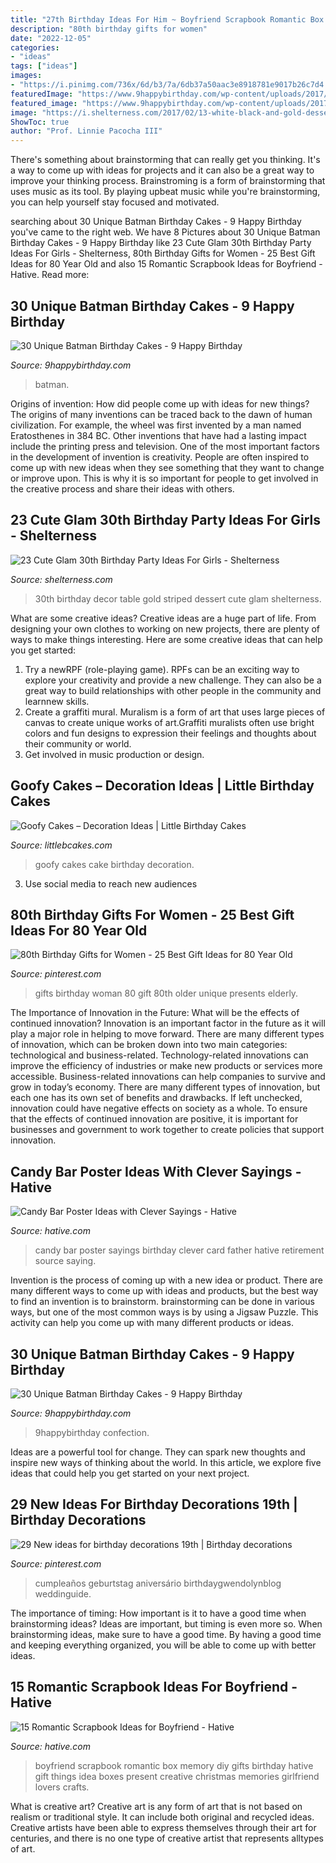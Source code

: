 ```yaml
---
title: "27th Birthday Ideas For Him ~ Boyfriend Scrapbook Romantic Box Memory Diy Gifts Birthday Hative Gift Things Idea Boxes Present Creative Christmas Memories Girlfriend Lovers Crafts"
description: "80th birthday gifts for women"
date: "2022-12-05"
categories:
- "ideas"
tags: ["ideas"]
images:
- "https://i.pinimg.com/736x/6d/b3/7a/6db37a50aac3e8918781e9017b26c7d4.jpg"
featuredImage: "https://www.9happybirthday.com/wp-content/uploads/2017/08/amazing-batman-cakes-640x853.jpg"
featured_image: "https://www.9happybirthday.com/wp-content/uploads/2017/08/amazing-batman-cakes-640x853.jpg"
image: "https://i.shelterness.com/2017/02/13-white-black-and-gold-dessert-table-with-striped-decor.jpg"
ShowToc: true
author: "Prof. Linnie Pacocha III"
---
```



There's something about brainstorming that can really get you thinking. It's a way to come up with ideas for projects and it can also be a great way to improve your thinking process. Brainstroming is a form of brainstorming that uses music as its tool. By playing upbeat music while you're brainstorming, you can help yourself stay focused and motivated.

	

		
searching about 30 Unique Batman Birthday Cakes - 9 Happy Birthday you've came to the right web. We have 8 Pictures about 30 Unique Batman Birthday Cakes - 9 Happy Birthday like 23 Cute Glam 30th Birthday Party Ideas For Girls - Shelterness, 80th Birthday Gifts for Women - 25 Best Gift Ideas for 80 Year Old and also 15 Romantic Scrapbook Ideas for Boyfriend - Hative. Read more:
		
    
## 30 Unique Batman Birthday Cakes - 9 Happy Birthday

<img loading=lazy src="https://www.9happybirthday.com/wp-content/uploads/2017/08/hero-batman-cakes-640x853.jpg" onerror="this.onerror=null;this.src='https://tse1.mm.bing.net/th?id=OIP.guZz_wf2_cE8UN8ASth6YAHaJ3&amp;pid=15.1';" alt="30 Unique Batman Birthday Cakes - 9 Happy Birthday">

_Source: 9happybirthday.com_

>batman. 

	

Origins of invention: How did people come up with ideas for new things?
The origins of many inventions can be traced back to the dawn of human civilization. For example, the wheel was first invented by a man named Eratosthenes in 384 BC. Other inventions that have had a lasting impact include the printing press and television. 
One of the most important factors in the development of invention is creativity. People are often inspired to come up with new ideas when they see something that they want to change or improve upon. This is why it is so important for people to get involved in the creative process and share their ideas with others.

    
## 23 Cute Glam 30th Birthday Party Ideas For Girls - Shelterness

<img loading=lazy src="https://i.shelterness.com/2017/02/13-white-black-and-gold-dessert-table-with-striped-decor.jpg" onerror="this.onerror=null;this.src='https://tse1.mm.bing.net/th?id=OIP.Pa0rbUq7BAlPRMuOJJccigHaLH&amp;pid=15.1';" alt="23 Cute Glam 30th Birthday Party Ideas For Girls - Shelterness">

_Source: shelterness.com_

>30th birthday decor table gold striped dessert cute glam shelterness. 

	

What are some creative ideas?
Creative ideas are a huge part of life. From designing your own clothes to working on new projects, there are plenty of ways to make things interesting. Here are some creative ideas that can help you get started: 
1. Try a newRPF (role-playing game). RPFs can be an exciting way to explore your creativity and provide a new challenge. They can also be a great way to build relationships with other people in the community and learnnew skills. 
2. Create a graffiti mural. Muralism is a form of art that uses large pieces of canvas to create unique works of art.Graffiti muralists often use bright colors and fun designs to expression their feelings and thoughts about their community or world. 
3. Get involved in music production or design.

    
## Goofy Cakes – Decoration Ideas | Little Birthday Cakes

<img loading=lazy src="http://www.littlebcakes.com/wp-content/uploads/2014/05/Goofy-Birthday-Cakes.jpg" onerror="this.onerror=null;this.src='https://tse1.mm.bing.net/th?id=OIP.sA0dhL8ZN8EZG9q1kfIq-gHaJ4&amp;pid=15.1';" alt="Goofy Cakes – Decoration Ideas | Little Birthday Cakes">

_Source: littlebcakes.com_

>goofy cakes cake birthday decoration. 

	

3. Use social media to reach new audiences

    
## 80th Birthday Gifts For Women - 25 Best Gift Ideas For 80 Year Old

<img loading=lazy src="https://i.pinimg.com/736x/6d/b3/7a/6db37a50aac3e8918781e9017b26c7d4.jpg" onerror="this.onerror=null;this.src='https://tse2.mm.bing.net/th?id=OIP.qo8KQJnHKHDkeHe1x6ZjzgHaLH&amp;pid=15.1';" alt="80th Birthday Gifts for Women - 25 Best Gift Ideas for 80 Year Old">

_Source: pinterest.com_

>gifts birthday woman 80 gift 80th older unique presents elderly. 

	

The Importance of Innovation in the Future: What will be the effects of continued innovation?
Innovation is an important factor in the future as it will play a major role in helping to move forward. There are many different types of innovation, which can be broken down into two main categories: technological and business-related. Technology-related innovations can improve the efficiency of industries or make new products or services more accessible. Business-related innovations can help companies to survive and grow in today’s economy. There are many different types of innovation, but each one has its own set of benefits and drawbacks. If left unchecked, innovation could have negative effects on society as a whole. To ensure that the effects of continued innovation are positive, it is important for businesses and government to work together to create policies that support innovation.

    
## Candy Bar Poster Ideas With Clever Sayings - Hative

<img loading=lazy src="https://hative.com/wp-content/uploads/2015/01/candy-bar-sayings/12-candy-bar-saying-ideas.jpg" onerror="this.onerror=null;this.src='https://tse3.mm.bing.net/th?id=OIP.xXtAGYzQS3vZBkdTWtcs0wHaJ4&amp;pid=15.1';" alt="Candy Bar Poster Ideas with Clever Sayings - Hative">

_Source: hative.com_

>candy bar poster sayings birthday clever card father hative retirement source saying. 

	

Invention is the process of coming up with a new idea or product. There are many different ways to come up with ideas and products, but the best way to find an invention is to brainstorm. brainstorming can be done in various ways, but one of the most common ways is by using a Jigsaw Puzzle. This activity can help you come up with many different products or ideas.

    
## 30 Unique Batman Birthday Cakes - 9 Happy Birthday

<img loading=lazy src="https://www.9happybirthday.com/wp-content/uploads/2017/08/amazing-batman-cakes-640x853.jpg" onerror="this.onerror=null;this.src='https://tse3.mm.bing.net/th?id=OIP.rc3Jjo-dnZcTdyeEQSIuSAHaJ3&amp;pid=15.1';" alt="30 Unique Batman Birthday Cakes - 9 Happy Birthday">

_Source: 9happybirthday.com_

>9happybirthday confection. 

	

Ideas are a powerful tool for change. They can spark new thoughts and inspire new ways of thinking about the world. In this article, we explore five ideas that could help you get started on your next project.

    
## 29 New Ideas For Birthday Decorations 19th | Birthday Decorations

<img loading=lazy src="https://i.pinimg.com/736x/b6/b2/a8/b6b2a8f00109ddd4e93c04e83ad40bba.jpg" onerror="this.onerror=null;this.src='https://tse4.mm.bing.net/th?id=OIP.kg0-lOTcQd-Yy71fwR0ShQAAAA&amp;pid=15.1';" alt="29 New ideas for birthday decorations 19th | Birthday decorations">

_Source: pinterest.com_

>cumpleaños geburtstag aniversário birthdaygwendolynblog weddinguide. 

	

The importance of timing: How important is it to have a good time when brainstorming ideas?
Ideas are important, but timing is even more so. When brainstorming ideas, make sure to have a good time. By having a good time and keeping everything organized, you will be able to come up with better ideas.

    
## 15 Romantic Scrapbook Ideas For Boyfriend - Hative

<img loading=lazy src="https://hative.com/wp-content/uploads/2014/06/scrapbook-ideas-for-boyfriend/14-scrapbook-ideas-for-lovers.jpg" onerror="this.onerror=null;this.src='https://tse3.mm.bing.net/th?id=OIP.7yqCcXCTzDaVwZay9thIkAHaJ4&amp;pid=15.1';" alt="15 Romantic Scrapbook Ideas for Boyfriend - Hative">

_Source: hative.com_

>boyfriend scrapbook romantic box memory diy gifts birthday hative gift things idea boxes present creative christmas memories girlfriend lovers crafts. 

	

What is creative art?
Creative art is any form of art that is not based on realism or traditional style. It can include both original and recycled ideas. Creative artists have been able to express themselves through their art for centuries, and there is no one type of creative artist that represents alltypes of art.

